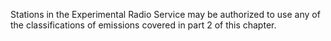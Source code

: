 Stations in the Experimental Radio Service may be authorized to use any of the classifications of emissions covered in part 2 of this chapter.

